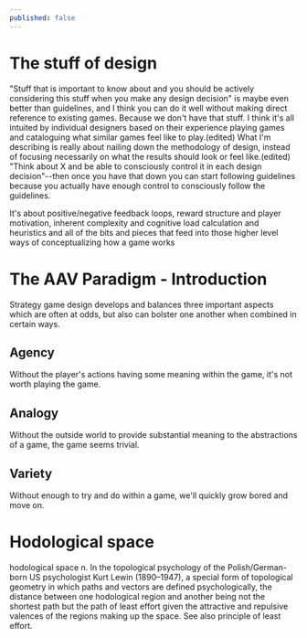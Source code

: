 ```yaml
---
published: false
---
```

# The stuff of design

"Stuff that is important to know about and you should be actively considering this stuff when you make any design decision" is maybe even better than guidelines, and I think you can do it well without making direct reference to existing games.
Because we don't have that stuff.
I think it's all intuited by individual designers based on their experience playing games and cataloguing what similar games feel like to play.(edited)
What I'm describing is really about nailing down the methodology of design, instead of focusing necessarily on what the results should look or feel like.(edited)
"Think about X and be able to consciously control it in each design decision"--then once you have that down you can start following guidelines because you actually have enough control to consciously follow the guidelines.

It's about positive/negative feedback loops, reward structure and player motivation, inherent complexity and cognitive load
calculation and heuristics
and all of the bits and pieces that feed into those higher level ways of conceptualizing how a game works

# The AAV Paradigm - Introduction

Strategy game design develops and balances three important aspects which are often at odds, but also can bolster one another when combined in certain ways.

## Agency

Without the player's actions having some meaning within the game, it's not worth playing the game.

## Analogy

Without the outside world to provide substantial meaning to the abstractions of a game, the game seems trivial.

## Variety

Without enough to try and do within a game, we'll quickly grow bored and move on.

# Hodological space
hodological space n. In the topological psychology of the Polish/German-born US psychologist Kurt Lewin (1890–1947), a special form of topological geometry in which paths and vectors are defined psychologically, the distance between one hodological region and another being not the shortest path but the path of least effort given the attractive and repulsive valences of the regions making up the space. See also principle of least effort.
